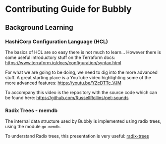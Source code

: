 # Contributing Guide for Bubbly

## Background Learning

### HashiCorp Configuration Language (HCL)

The basics of HCL are so easy there is not much to learn...
However there is some useful introductory stuff on the Terraform docs: <https://www.terraform.io/docs/configuration/syntax.html>

For what we are going to be doing, we need to dig into the more advanced stuff.
A great starting place is a YouTube video highlighting some of the more advanced features:
<https://youtu.be/YZcDTTc_VJM>

To accompany this video is the repository with the source code which can be found here:
<https://github.com/RussellRollins/pet-sounds>

### Radix Trees - memdb

The internal data structure used by Bubbly is implemented using radix trees, using the module `go-memdb`.

To understand Radix trees, this presentation is very useful: [radix-trees](./files/Radix-Txn-MemDB.pdf)


